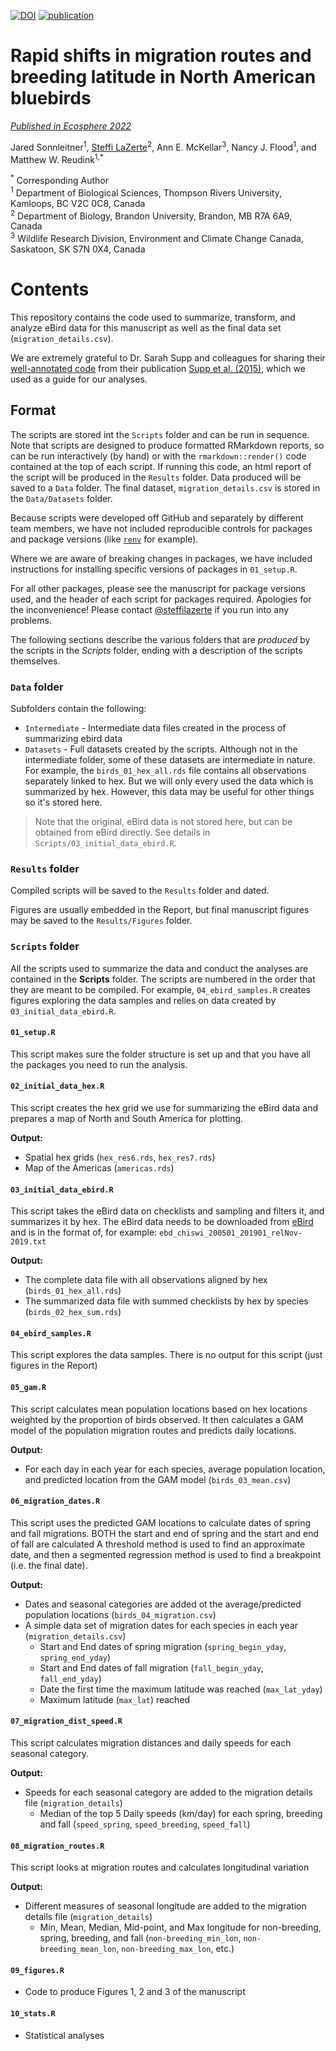 [![DOI](https://zenodo.org/badge/512893660.svg)](https://zenodo.org/badge/latestdoi/512893660)
[![publication](https://img.shields.io/badge/status-published-green)](https://esajournals.onlinelibrary.wiley.com/doi/full/10.1002/ecs2.4316)

# Rapid shifts in migration routes and breeding latitude in North American bluebirds

*[Published in Ecosphere 2022](https://esajournals.onlinelibrary.wiley.com/doi/full/10.1002/ecs2.4316)*

Jared Sonnleitner<sup>1</sup>, [Steffi LaZerte](https://steffilazerte.ca)<sup>2</sup>, Ann E. McKellar<sup>3</sup>, Nancy J. Flood<sup>1</sup>, and Matthew W. Reudink<sup>1,*</sup>

<sup>*</sup> Corresponding Author  
<sup>1</sup> Department of Biological Sciences, Thompson Rivers University, Kamloops, BC V2C 0C8, Canada  
<sup>2</sup> Department of Biology, Brandon University, Brandon, MB R7A 6A9, Canada  
<sup>3</sup> Wildlife Research Division, Environment and Climate Change Canada, Saskatoon, SK S7N 0X4, Canada  


# Contents

This repository contains the code used to summarize, transform, and analyze 
eBird data for this manuscript as well as the final data set (`migration_details.csv`).

We are extremely grateful to Dr. Sarah Supp and colleagues for sharing their [well-annotated code](https://github.com/sarahsupp/hb-migration) from their publication [Supp et al. (2015)](https://esajournals.onlinelibrary.wiley.com/doi/full/10.1890/ES15-00239.1), 
which we used as a guide for our analyses.


## Format

The scripts are stored int the `Scripts` folder and can be run in sequence. 
Note that scripts are designed to produce formatted
RMarkdown reports, so can be run interactively (by hand) or with the `rmarkdown::render()` 
code contained at the top of each script. If running this code, an html report
of the script will be produced in the `Results` folder. 
Data produced will be saved to a `Data` folder. 
The final dataset, `migration_details.csv` is stored in the `Data/Datasets` folder.

Because scripts were developed off GitHub and separately by different team members, 
we have not included reproducible controls for packages and package versions
(like [`renv`](https://rstudio.github.io/renv) for example). 

Where we are aware of breaking changes in packages, we have included instructions for installing
specific versions of packages in `01_setup.R`.

For all other packages, please see the manuscript for package versions used, 
and the header of each script for packages required. Apologies for the inconvenience! 
Please contact [@steffilazerte](https://github.com/steffilazerte)
if you run into any problems.

The following sections describe the various folders that are *produced* by the
scripts in the *Scripts* folder, ending with a description of the scripts 
themselves.


### `Data` folder

Subfolders contain the following:

- `Intermediate` - Intermediate data files created in the process of summarizing
ebird data
- `Datasets` - Full datasets created by the scripts. Although not in the
intermediate folder, some of these datasets are intermediate in nature. For
example, the `birds_01_hex_all.rds` file contains all observations separately
linked to hex. But we will only every used the data which is summarized by hex. 
However, this data may be useful for other things so it's stored here.

> Note that the original, eBird data is not stored here, but can be obtained from
> eBird directly. See details in `Scripts/03_initial_data_ebird.R`.

### `Results` folder

Compiled scripts will be saved to the `Results` folder and dated.

Figures are usually embedded in the Report, but final manuscript figures may be
saved to the `Results/Figures` folder.

### `Scripts` folder

All the scripts used to summarize the data and conduct the analyses are
contained in the **Scripts** folder. The scripts are numbered in the order that
they are meant to be compiled. For example, `04_ebird_samples.R` creates figures
exploring the data samples and relies on data created by
`03_initial_data_ebird.R`.

#### `01_setup.R`
This script makes sure the folder structure is set up and that you have all the packages you need to run the analysis.

#### `02_initial_data_hex.R`
This script creates the hex grid we use for summarizing the eBird data and
prepares a map of North and South America for plotting.

**Output:**

- Spatial hex grids (`hex_res6.rds`, `hex_res7.rds`)
- Map of the Americas (`americas.rds`)

#### `03_initial_data_ebird.R`
This script takes the eBird data on checklists and sampling and filters it, and
summarizes it by hex. The eBird data needs to be downloaded from [eBird](https://ebird.org) and is in
the format of, for example: `ebd_chiswi_200501_201901_relNov-2019.txt`

**Output:**

- The complete data file with all observations aligned by hex (`birds_01_hex_all.rds`)
- The summarized data file with summed checklists by hex by species (`birds_02_hex_sum.rds`)

#### `04_ebird_samples.R`
This script explores the data samples. There is no output for this script (just figures in the Report)

#### `05_gam.R`
This script calculates mean population locations based on hex locations weighted by the proportion of birds observed. 
It then calculates a GAM model of the population migration routes and predicts daily locations. 

**Output:**

- For each day in each year for each species, average population location, and predicted location from the GAM model (`birds_03_mean.csv`)

#### `06_migration_dates.R`
This script uses the predicted GAM locations to calculate dates of spring and fall migrations.
BOTH the start and end of spring and the start and end of fall are calculated 
A threshold method is used to find an approximate date, and then a segmented 
regression method is used to find a breakpoint (i.e. the final date).

**Output:**

- Dates and seasonal categories are added ot the average/predicted population locations 
  (`birds_04_migration.csv`)
- A simple data set of migration dates for each species in each year 
  (`migration_details.csv`)
    - Start and End dates of spring migration (`spring_begin_yday`, `spring_end_yday`)
    - Start and End dates of fall migration (`fall_begin_yday`, `fall_end_yday`)
    - Date the first time the maximum latitude was reached (`max_lat_yday`)
    - Maximum latitude (`max_lat`) reached

#### `07_migration_dist_speed.R`
This script calculates migration distances and daily speeds for each seasonal category. 

**Output:**

- Speeds for each seasonal category are added to the migration details file
  (`migration_details`)
  - Median of the top 5 Daily speeds (km/day) for each spring, breeding and fall
    (`speed_spring`, `speed_breeding`, `speed_fall`)

#### `08_migration_routes.R`
This script looks at migration routes and calculates longitudinal variation

**Output:**

- Different measures of seasonal longitude are added to the migration details file
  (`migration_details`)
  - Min, Mean, Median, Mid-point, and Max longitude for non-breeding, spring, 
  breeding, and fall 
   (`non-breeding_min_lon`, `non-breeding_mean_lon`, `non-breeding_max_lon`, etc.)

#### `09_figures.R`
- Code to produce Figures 1, 2 and 3 of the manuscript

#### `10_stats.R`
- Statistical analyses
